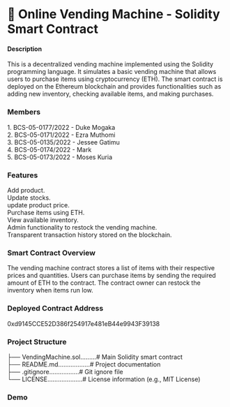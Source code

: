 <h1>🥤 Online Vending Machine - Solidity Smart Contract</h1>
<h4>Description</h4>
This is a decentralized vending machine implemented using the Solidity programming language. 
It simulates a basic vending machine that allows users to purchase items using cryptocurrency (ETH).
The smart contract is deployed on the Ethereum blockchain and provides functionalities such as adding new inventory, checking available items, and making purchases.
<h3>Members</h3>
1. BCS-05-0177/2022 - Duke Mogaka<br>
2. BCS-05-0171/2022 - Ezra Muthomi<br>
3. BCS-05-0135/2022 - Jessee Gatimu<br>
4. BCS-05-0174/2022 - Mark<br>
5. BCS-05-0173/2022 - Moses Kuria<br>



<h3>Features</h3>
Add product.<br>
Update stocks.<br>
update product price.<br>
Purchase items using ETH.<br>
View available inventory.<br>
Admin functionality to restock the vending machine.<br>
Transparent transaction history stored on the blockchain.<br>
<h3>Smart Contract Overview</h3>
The vending machine contract stores a list of items with their respective prices and quantities. 
Users can purchase items by sending the required amount of ETH to the contract. The 
contract owner can restock the inventory when items run low.<br>

<h3>Deployed Contract Address</h3>
0xd9145CCE52D386f254917e481eB44e9943F39138
<h3>Project Structure</h3>

├── VendingMachine.sol.........# Main Solidity smart contract<br>
├── README.md..................# Project documentation<br>
├── .gitignore.................# Git ignore file<br>
└── LICENSE....................# License information (e.g., MIT License)<br>

<h3>Demo</h3>



